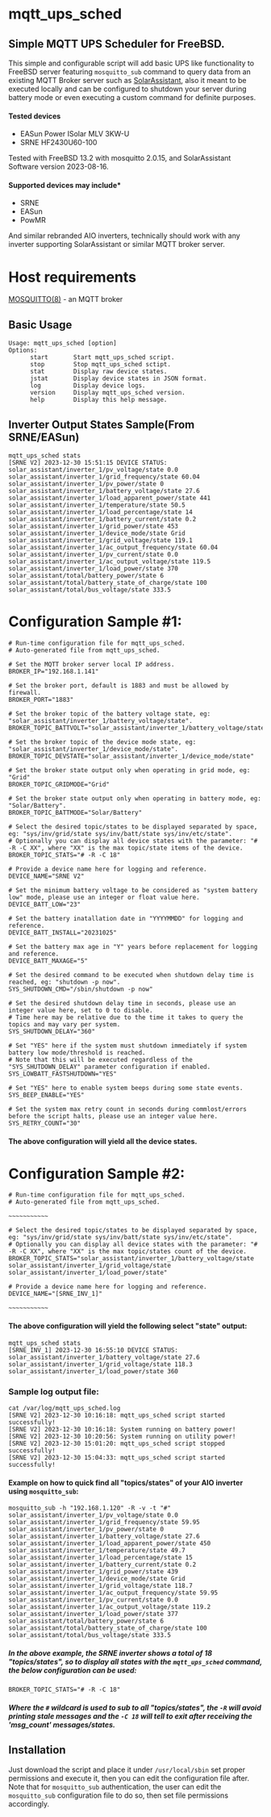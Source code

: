 mqtt_ups_sched
=============
 ## Simple MQTT UPS Scheduler for FreeBSD.
 This simple and configurable script will add basic UPS like functionality to FreeBSD server featuring `mosquitto_sub` command to query data from an existing MQTT Broker server such as [SolarAssistant](https://solar-assistant.io/), also it meant to be executed locally and can be configured to shutdown your server during battery mode or even executing a custom command for definite purposes.
 
#### Tested devices
* EASun Power ISolar MLV 3KW-U
* SRNE HF2430U60-100

 Tested with FreeBSD 13.2 with mosquitto 2.0.15, and SolarAssistant Software version 2023-08-16.

#### Supported devices may include*
* SRNE
* EASun
* PowMR

 And similar rebranded AIO inverters, technically should work with any inverter supporting SolarAssistant or similar MQTT broker server.
 
Host requirements
===============
[MOSQUITTO(8)](https://man.freebsd.org/cgi/man.cgi?query=mosquitto&sektion=8&manpath=FreeBSD+13.2-RELEASE+and+Ports) - an MQTT broker

Basic Usage
-----------
```shell
Usage: mqtt_ups_sched [option]
Options:
      start       Start mqtt_ups_sched script.
      stop        Stop mqtt_ups_sched sctipt.
      stat        Display raw device states.
      jstat       Display device states in JSON format.
      log         Display device logs.
      version     Display mqtt_ups_sched version.
      help        Display this help message.
```

Inverter Output States Sample(From SRNE/EASun)
-------------------------------------------------------
```shell
mqtt_ups_sched stats
[SRNE V2] 2023-12-30 15:51:15 DEVICE STATUS:
solar_assistant/inverter_1/pv_voltage/state 0.0
solar_assistant/inverter_1/grid_frequency/state 60.04
solar_assistant/inverter_1/pv_power/state 0
solar_assistant/inverter_1/battery_voltage/state 27.6
solar_assistant/inverter_1/load_apparent_power/state 441
solar_assistant/inverter_1/temperature/state 50.5
solar_assistant/inverter_1/load_percentage/state 14
solar_assistant/inverter_1/battery_current/state 0.2
solar_assistant/inverter_1/grid_power/state 453
solar_assistant/inverter_1/device_mode/state Grid
solar_assistant/inverter_1/grid_voltage/state 119.1
solar_assistant/inverter_1/ac_output_frequency/state 60.04
solar_assistant/inverter_1/pv_current/state 0.0
solar_assistant/inverter_1/ac_output_voltage/state 119.5
solar_assistant/inverter_1/load_power/state 370
solar_assistant/total/battery_power/state 6
solar_assistant/total/battery_state_of_charge/state 100
solar_assistant/total/bus_voltage/state 333.5
```

Configuration Sample #1:
=================
```shell
# Run-time configuration file for mqtt_ups_sched.
# Auto-generated file from mqtt_ups_sched.

# Set the MQTT broker server local IP address.
BROKER_IP="192.168.1.141"

# Set the broker port, default is 1883 and must be allowed by firewall.
BROKER_PORT="1883"

# Set the broker topic of the battery voltage state, eg: "solar_assistant/inverter_1/battery_voltage/state".
BROKER_TOPIC_BATTVOLT="solar_assistant/inverter_1/battery_voltage/state"

# Set the broker topic of the device mode state, eg: "solar_assistant/inverter_1/device_mode/state".
BROKER_TOPIC_DEVSTATE="solar_assistant/inverter_1/device_mode/state"

# Set the broker state output only when operating in grid mode, eg: "Grid"
BROKER_TOPIC_GRIDMODE="Grid"

# Set the broker state output only when operating in battery mode, eg: "Solar/Battery".
BROKER_TOPIC_BATTMODE="Solar/Battery"

# Select the desired topic/states to be displayed separated by space, eg: "sys/inv/grid/state sys/inv/batt/state sys/inv/etc/state".
# Optionally you can display all device states with the parameter: "# -R -C XX", where "XX" is the max topic/state items of the device.
BROKER_TOPIC_STATS="# -R -C 18"

# Provide a device name here for logging and reference.
DEVICE_NAME="SRNE V2"

# Set the minimum battery voltage to be considered as "system battery low" mode, please use an integer or float value here.
DEVICE_BATT_LOW="23"

# Set the battery inatallation date in "YYYYMMDD" for logging and reference.
DEVICE_BATT_INSTALL="20231025"

# Set the battery max age in "Y" years before replacement for logging and reference.
DEVICE_BATT_MAXAGE="5"

# Set the desired command to be executed when shutdown delay time is reached, eg: "shutdown -p now".
SYS_SHUTDOWN_CMD="/sbin/shutdown -p now"

# Set the desired shutdown delay time in seconds, please use an integer value here, set to 0 to disable.
# Time here may be relative due to the time it takes to query the topics and may vary per system.
SYS_SHUTDOWN_DELAY="360"

# Set "YES" here if the system must shutdown immediately if system battery low mode/threshold is reached.
# Note that this will be executed regardless of the "SYS_SHUTDOWN_DELAY" parameter configuration if enabled.
SYS_LOWBATT_FASTSHUTDOWN="YES"

# Set "YES" here to enable system beeps during some state events.
SYS_BEEP_ENABLE="YES"

# Set the system max retry count in seconds during commlost/errors before the script halts, please use an integer value here.
SYS_RETRY_COUNT="30"
```
#### The above configuration will yield all the device states.

Configuration Sample #2:
===================
```shell
# Run-time configuration file for mqtt_ups_sched.
# Auto-generated file from mqtt_ups_sched.

~~~~~~~~~~~

# Select the desired topic/states to be displayed separated by space, eg: "sys/inv/grid/state sys/inv/batt/state sys/inv/etc/state".
# Optionally you can display all device states with the parameter: "# -R -C XX", where "XX" is the max topic/states count of the device.
BROKER_TOPIC_STATS="solar_assistant/inverter_1/battery_voltage/state solar_assistant/inverter_1/grid_voltage/state solar_assistant/inverter_1/load_power/state"

# Provide a device name here for logging and reference.
DEVICE_NAME="[SRNE_INV_1]"

~~~~~~~~~~~
```
#### The above configuration will yield the following select "state" output:
```shell
mqtt_ups_sched stats
[SRNE_INV_1] 2023-12-30 16:55:10 DEVICE STATUS:
solar_assistant/inverter_1/battery_voltage/state 27.6
solar_assistant/inverter_1/grid_voltage/state 118.3
solar_assistant/inverter_1/load_power/state 360
```

### Sample log output file:
```shell
cat /var/log/mqtt_ups_sched.log
[SRNE V2] 2023-12-30 10:16:18: mqtt_ups_sched script started successfully!
[SRNE V2] 2023-12-30 10:16:18: System running on battery power!
[SRNE V2] 2023-12-30 10:20:56: System running on utility power!
[SRNE V2] 2023-12-30 15:01:20: mqtt_ups_sched script stopped successfully!
[SRNE V2] 2023-12-30 15:04:33: mqtt_ups_sched script started successfully!
```

#### Example on how to quick find all "topics/states" of your AIO inverter using `mosquitto_sub`:
```shell
mosquitto_sub -h "192.168.1.120" -R -v -t "#"
solar_assistant/inverter_1/pv_voltage/state 0.0
solar_assistant/inverter_1/grid_frequency/state 59.95
solar_assistant/inverter_1/pv_power/state 0
solar_assistant/inverter_1/battery_voltage/state 27.6
solar_assistant/inverter_1/load_apparent_power/state 450
solar_assistant/inverter_1/temperature/state 49.7
solar_assistant/inverter_1/load_percentage/state 15
solar_assistant/inverter_1/battery_current/state 0.2
solar_assistant/inverter_1/grid_power/state 439
solar_assistant/inverter_1/device_mode/state Grid
solar_assistant/inverter_1/grid_voltage/state 118.7
solar_assistant/inverter_1/ac_output_frequency/state 59.95
solar_assistant/inverter_1/pv_current/state 0.0
solar_assistant/inverter_1/ac_output_voltage/state 119.2
solar_assistant/inverter_1/load_power/state 377
solar_assistant/total/battery_power/state 6
solar_assistant/total/battery_state_of_charge/state 100
solar_assistant/total/bus_voltage/state 333.5
```
##### In the above example, the SRNE inverter shows a total of 18 "topics/states", so to display all states with the `mqtt_ups_sched` command, the  below configuration can be used:
```shell
BROKER_TOPIC_STATS="# -R -C 18"
```
#####  Where the `#` wildcard is used to sub to all "topics/states", the `-R` will avoid printing stale messages and the `-C 18` will tell to exit after receiving the 'msg_count' messages/states.

## Installation
 Just download the script and place it under `/usr/local/sbin` set proper permissions and execute it, then you can edit the configuration file after.
 Note that for `mosquitto_sub` authentication, the user can edit the `mosquitto_sub` configuration file to do so, then set file permissions accordingly.

